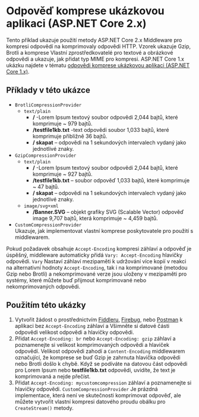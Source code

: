 # <a name="response-compression-sample-application-aspnet-core-2x"></a>Odpověď komprese ukázkovou aplikaci (ASP.NET Core 2.x)

Tento příklad ukazuje použití metody ASP.NET Core 2.x Middleware pro kompresi odpovědí na komprimovaly odpovědi HTTP. Vzorek ukazuje Gzip, Brotli a komprese Vlastní zprostředkovatelé pro textové a obrázkové odpovědi a ukazuje, jak přidat typ MIME pro kompresi. ASP.NET Core 1.x ukázku najdete v tématu [odpovědi komprese ukázkovou aplikaci (ASP.NET Core 1.x)](https://github.com/aspnet/Docs/tree/master/aspnetcore/performance/response-compression/samples/1.x).

## <a name="examples-in-this-sample"></a>Příklady v této ukázce

* `BrotliCompressionProvider`
  * `text/plain`
    * **/** -Lorem Ipsum textový soubor odpovědi 2,044 bajtů, které komprimuje ~ 979 bajtů.
    * **/testfile1kb.txt** -text odpovědi soubor 1,033 bajtů, které komprimuje přibližně 36 bajtů.
    * **/ skapat** – odpovědi na 1 sekundových intervalech vydaný jako jednotlivé znaky.
* `GzipCompressionProvider`
  * `text/plain`
    * **/** -Lorem Ipsum textový soubor odpovědi 2,044 bajtů, které komprimuje ~ 927 bajtů.
    * **/testfile1kb.txt** – soubor odpověď 1,033 bajtů, které komprimuje ~ 47 bajtů.
    * **/ skapat** – odpovědi na 1 sekundových intervalech vydaný jako jednotlivé znaky.
  * `image/svg+xml`
    * **/Banner.SVG** – objekt grafiky SVG (Scalable Vector) odpověď image 9,707 bajtů, která komprimuje ~ 4,459 bajtů.
* `CustomCompressionProvider`<br>Ukazuje, jak implementovat vlastní komprese poskytovatele pro použití s middlewarem.

Pokud požadavek obsahuje `Accept-Encoding` kompresi záhlaví a odpověď je úspěšný, middleware automaticky přidá `Vary: Accept-Encoding` hlavičky odpovědi. `Vary` Nastaví záhlaví mezipaměti k udržování více kopií v reakci na alternativní hodnoty `Accept-Encoding`, tak i na komprimované (metodou Gzip nebo Brotli) a nekomprimované verze jsou uloženy v mezipaměti pro systémy, které můžete buď přijmout komprimované nebo nekomprimovaných odpovědi.

## <a name="use-the-sample"></a>Použitím této ukázky

1. Vytvořit žádost o prostřednictvím [Fiddleru](http://www.telerik.com/fiddler), [Firebug](http://getfirebug.com/), nebo [Postman](https://www.getpostman.com/) k aplikaci bez `Accept-Encoding` záhlaví a Všimněte si datové části odpovědi velikost odpovědi a hlavičky odpovědi.
1. Přidat `Accept-Encoding: br` nebo `Accept-Encoding: gzip` záhlaví a poznamenejte si velikost komprimovaných odpovědi a hlaviček odpovědí. Velikost odpovědi zahodí a `Content-Encoding` middlewarem označující, že komprese se buď Gzip je zahrnuta hlavička odpovědi nebo Brotli došlo k chybě. Když se podíváte na datovou část odpovědi pro Lorem Ipsum nebo **testfile1kb.txt** odpovědi, uvidíte, že text je komprimovaná a nejde přečíst.
1. Přidat `Accept-Encoding: mycustomcompression` záhlaví a poznamenejte si hlavičky odpovědi. `CustomCompressionProvider` Je prázdná implementace, která není ve skutečnosti komprimovat odpověď, ale můžete vytvořit vlastní kompresi datového proudu obálku pro `CreateStream()` metody.
